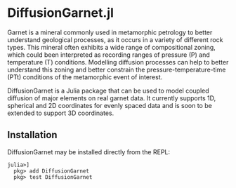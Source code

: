 # DiffusionGarnet.jl

Garnet is a mineral commonly used in metamorphic petrology to better understand geological processes, as it occurs in a variety of different rock types. This mineral often exhibits a wide range of compositional zoning, which could been interpreted as recording ranges of pressure (P) and temperature (T) conditions. Modelling diffusion processes can help to better understand this zoning and better constrain the pressure-temperature-time (PTt) conditions of the metamorphic event of interest.

DiffusionGarnet is a Julia package that can be used to model coupled diffusion of major elements on real garnet data. It currently supports 1D, spherical and 2D coordinates for evenly spaced data and is soon to be extended to support 3D coordinates.

## Installation

DiffusionGarnet may be installed directly from the REPL:
```julia-repl
julia>]
  pkg> add DiffusionGarnet
  pkg> test DiffusionGarnet
```
